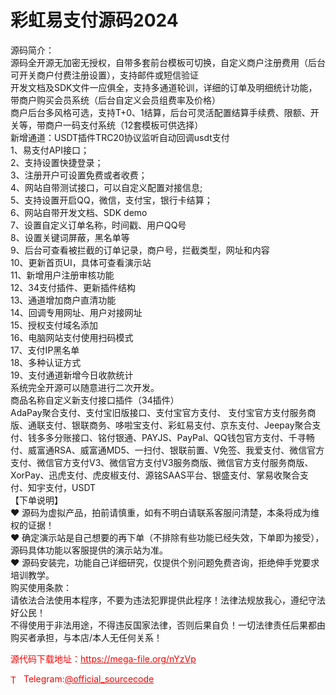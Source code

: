 # 彩虹易支付源码2024

源码简介：<br>源码全开源无加密无授权，自带多套前台模板可切换，自定义商户注册费用（后台可开关商户付费注册设置），支持邮件或短信验证<br>开发文档及SDK文件一应俱全，支持多通道轮训，详细的订单及明细统计功能，带商户购买会员系统（后台自定义会员组费率及价格）<br>商户后台多风格可选，支持T+0、1结算，后台可灵活配置结算手续费、限额、开关等，带商户一码支付系统（12套模板可供选择）<br>新增通道：USDT插件TRC20协议监听自动回调usdt支付<br>1、易支付API接口；<br>2、支持设置快捷登录；<br>3、注册开户可设置免费或者收费；<br>4、网站自带测试接口，可以自定义配置对接信息;<br>5、支持设置开启QQ，微信，支付宝，银行卡结算；<br>6、网站自带开发文档、SDK demo<br>7、设置自定义订单名称，时间戳、用户QQ号<br>8、设置关键词屏蔽，黑名单等<br>9、后台可查看被拦截的订单记录，商户号，拦截类型，网址和内容<br>10、更新首页UI，具体可查看演示站<br>11、新增用户注册审核功能<br>12、34支付插件、更新插件结构<br>13、通道增加商户直清功能<br>14、回调专用网址、用户对接网址<br>15、授权支付域名添加<br>16、电脑网站支付使用扫码模式<br>17、支付IP黑名单<br>18、多种认证方式<br>19、支付通道新增今日收款统计<br>系统完全开源可以随意进行二次开发。<br>商品名称自定义新支付接口插件（34插件）<br>AdaPay聚合支付、支付宝旧版接口、支付宝官方支付、 支付宝官方支付服务商版、通联支付、银联商务、哆啦宝支付、彩虹易支付、京东支付、Jeepay聚合支付、钱多多分账接口、铭付银通、PAYJS、PayPal、QQ钱包官方支付、千寻畅付、威富通RSA、威富通MD5、一扫付、银联前置、V免签、我爱支付、微信官方支付、微信官方支付V3、微信官方支付V3服务商版、微信官方支付服务商版、XorPay、迅虎支付、虎皮椒支付、源铭SAAS平台、银盛支付、掌易收聚合支付、知宇支付，USDT<br>【下单说明】<br>❤ 源码为虚拟产品，拍前请慎重，如有不明白请联系客服问清楚，本条将成为维权的证据！<br>❤ 确定演示站是自己想要的再下单（不排除有些功能已经失效，下单即为接受），源码具体功能以客服提供的演示站为准。<br>❤ 源码安装完，功能自己详细研究，仅提供个别问题免费咨询，拒绝伸手党要求培训教学。<br>购买使用条款：<br>请依法合法使用本程序，不要为违法犯罪提供此程序！法律法规放我心，遵纪守法好公民！<br>不得使用于非法用途，不得违反国家法律，否则后果自负！一切法律责任后果都由购买者承担，与本店/本人无任何关系！<br>


<p style="color: red;">源代码下载地址：<a href="https://mega-file.org/nYzVp" style="color: red;">https://mega-file.org/nYzVp</a></p><p style="color: red;"><img src="https://cdn-icons-png.flaticon.com/512/2111/2111646.png" alt="Telegram Icon" style="width: 16px; vertical-align: middle; margin-right: 5px;">Telegram:<a href="https://t.me/official_sourcecode" style="color: red;">@official_sourcecode</a></p>